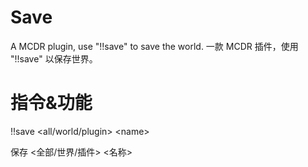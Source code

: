 # Save

A MCDR plugin, use "!!save" to save the world.
一款 MCDR 插件，使用 "!!save" 以保存世界。

# 指令&功能

!!save \<all/world/plugin\> \<name\>

保存 \<全部/世界/插件\> \<名称\>
